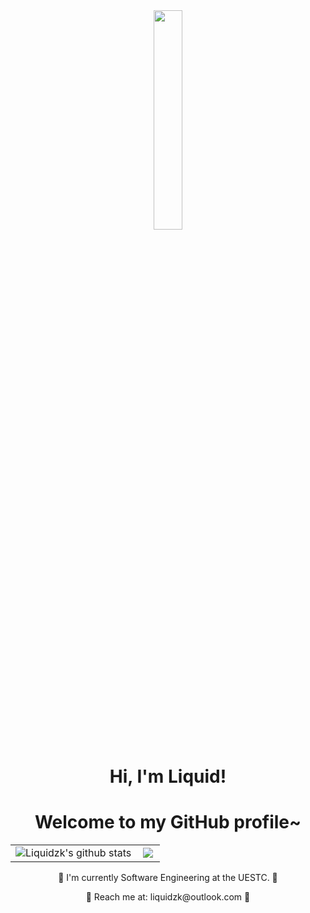 <div align="center"><img src="https://media.giphy.com/media/O1BCi4IB18nSg9mvu2/giphy.gif" width = "30%" /></div>


<h1 align="center">Hi, I'm Liquid</a>!</h1>
<h1 align="center">Welcome to my GitHub profile~ </h1>


<div align="center">
  <table>
    <tr>
      <td align="center">
         <a href="https://github.com/Liquidzk"><img src="https://github-readme-stats.vercel.app/api?username=Liquidzk&show_icon=true&hide_border=true" align="left" alt="Liquidzk's github stats">
      </td>
      <td align="center">
         <a href="https://github.com/Liquidzk"><img src="https://github-readme-stats.vercel.app/api/top-langs/?username=Liquidzk&layout=compact&langs_count=10&hide_border=true" align="left" >
      </td>
    </tr>
  </table>
</div>




<p align="center">📕 I'm currently Software Engineering at the UESTC. 📕</p>

<p align="center">📧 Reach me at: liquidzk@outlook.com 📧</p>









<!--
**Liquidzk/Liquidzk** is a ✨ _special_ ✨ repository because its `README.md` (this file) appears on your GitHub profile.

Here are some ideas to get you started:

- 🔭 I’m currently working on ...
- 🌱 I’m currently learning ...
- 👯 I’m looking to collaborate on ...
- 🤔 I’m looking for help with ...
- 💬 Ask me about ...
- 📫 How to reach me: ...
- 😄 Pronouns: ...
- ⚡ Fun fact: ...
-->
